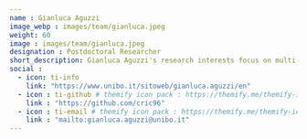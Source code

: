 ```yaml
---
name : Gianluca Aguzzi
image_webp : images/team/gianluca.jpeg
weight: 60
image : images/team/gianluca.jpeg
designation : Postdoctoral Researcher
short_description: Gianluca Aguzzi's research interests focus on multi-agent learning in cooperative scenarios, aggregate computing, and the application of language models in software engineering. He is a key contributor to ScaFi and one of the primary developers of MacroSwarm.
social :
  - icon: ti-info
    link: "https://www.unibo.it/sitoweb/gianluca.aguzzi/en"
  - icon : ti-github # themify icon pack : https://themify.me/themify-icons
    link : "https://github.com/cric96"
  - icon : ti-email # themify icon pack : https://themify.me/themify-icons
    link : "mailto:gianluca.aguzzi@unibo.it"
---
```


